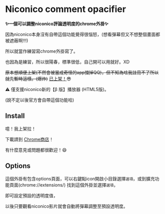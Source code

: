 Niconico comment opacifier
===

**:sparkles:一個可以調整niconico評論透明度的chrome外掛:sparkles:**

因為niconico本身沒有自帶這個功能覺得很惱怒，(想看彈幕但又不想整個畫面都被遮蔽啊!!!)

所以就當作練習寫chrome外掛寫了。

也因為是練習，所以很陽春，標準很低，自己開可以用就好。XD

~~原本想順便上架(不然會被當成奇怪的app擋掉QQ)，但不知為啥我註冊不了所以就先暫時這樣。(爆炸)~~
[已上架！](https://chrome.google.com/webstore/detail/niconico-comment-opacity/lhmlelhjodacloolefifbnolbjnolhnl):sunglasses:

:warning: 僅支援niconico新的【β 版】播放器 (HTML5版)。

(說不定以後官方會自帶這個功能哈)

## Install
噫！我上架拉！

下載請到 [Chrome商店](https://chrome.google.com/webstore/detail/niconico-comment-opacity/lhmlelhjodacloolefifbnolbjnolhnl)！

有什麼意見或問題都很歡迎！:smile:

## Options
這個外掛有包含options頁面，可以右鍵點icon開啟小目錄選擇`選項`，或到擴充功能頁面(chrome://extensions/) 找到這個外掛並選擇`選項`，

即可設定預設的透明度值，

以後只要觀看niconico影片就會自動將彈幕調整至預設透明度。
